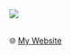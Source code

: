 <a href="https://github-readme-stats.vercel.app/api?username=blmhemu&show_icons=true&theme=tokyonight&count_private=true&hide=stars">
  <img align="center" src="https://github-readme-stats.vercel.app/api?username=blmhemu&show_icons=true&theme=tokyonight&count_private=true" />
</a>

<br />
<br />

:globe_with_meridians: [My Website](https://bhemu.com)
